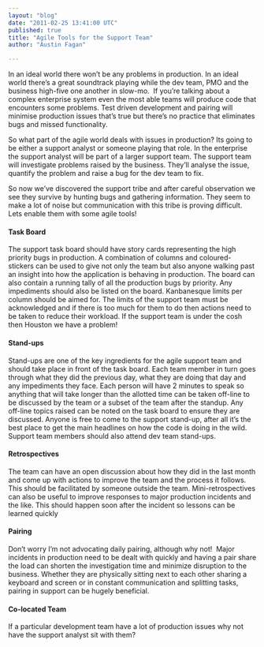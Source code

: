 ```yaml
---
layout: "blog"
date: "2011-02-25 13:41:00 UTC"
published: true
title: "Agile Tools for the Support Team"
author: "Austin Fagan"

---
```


In an ideal world there won’t be any problems in production. In an ideal world there’s a great soundtrack playing while the dev team, PMO and the business high-five one another in slow-mo.&nbsp; If you’re talking about a complex enterprise system even the most able teams will produce code that encounters some problems. Test driven development and pairing will minimise production issues that’s true but there’s no practice that eliminates bugs and missed functionality.

So what part of the agile world deals with issues in production? Its going to be either a support analyst or someone playing that role. In the enterprise the support analyst will be part of a larger support team. The support team will investigate problems raised by the business. They’ll analyse the issue, quantify the problem and raise a bug for the dev team to fix.

So now we’ve discovered the support tribe and after careful observation we see they survive by hunting bugs and gathering information. They seem to make a lot of noise but communication with this tribe is proving difficult. Lets enable them with some agile tools!

#### Task Board

The support task board should have story cards representing the high priority bugs in production. A combination of columns and coloured-stickers can be used to give not only the team but also anyone walking past an insight into how the application is behaving in production. The board can also contain a running tally of all the production bugs by priority. Any impediments should also be listed on the board. Kanbanesque limits per column should be aimed for. The limits of the support team must be acknowledged and if there is too much for them to do then actions need to be taken to reduce their workload. If the support team is under the cosh then Houston we have a problem!

#### Stand-ups

Stand-ups are one of the key ingredients for the agile support team and should take place in front of the task board. Each team member in turn goes through what they did the previous day, what they are doing that day and any impediments they face. Each person will have 2 minutes to speak so anything that will take longer than the allotted time can be taken off-line to be discussed by the team or a subset of the team after the standup. Any off-line topics raised can be noted on the task board to ensure they are discussed. Anyone is free to come to the support stand-up, after all it’s the best place to get the main headlines on how the code is doing in the wild. Support team members should also attend dev team stand-ups.

#### Retrospectives

The team can have an open discussion about how they did in the last month and come up with actions to improve the team and the process it follows. This should be facilitated by someone outside the team. Mini-retrospectives can also be useful to improve responses to major production incidents and the like. This should happen soon after the incident so lessons can be learned quickly

#### Pairing

Don’t worry I’m not advocating daily pairing, although why not!&nbsp; Major incidents in production need to be dealt with quickly and having a pair share the load can shorten the investigation time and minimize disruption to the business. Whether they are physically sitting next to each other sharing a keyboard and screen or in constant communication and splitting tasks, pairing in support can be hugely beneficial.

#### Co-located Team

If a particular development team have a lot of production issues why not have the support analyst sit with them?


